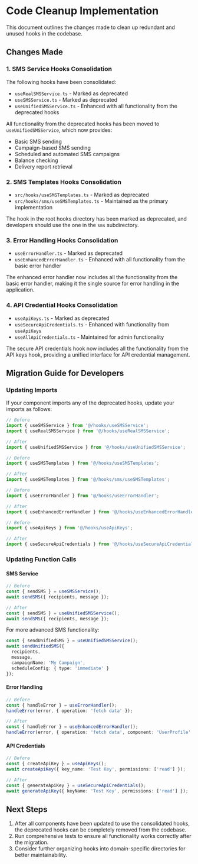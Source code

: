 # Code Cleanup Implementation

This document outlines the changes made to clean up redundant and unused hooks in the codebase.

## Changes Made

### 1. SMS Service Hooks Consolidation

The following hooks have been consolidated:
- `useRealSMSService.ts` - Marked as deprecated
- `useSMSService.ts` - Marked as deprecated
- `useUnifiedSMSService.ts` - Enhanced with all functionality from the deprecated hooks

All functionality from the deprecated hooks has been moved to `useUnifiedSMSService`, which now provides:
- Basic SMS sending
- Campaign-based SMS sending
- Scheduled and automated SMS campaigns
- Balance checking
- Delivery report retrieval

### 2. SMS Templates Hooks Consolidation

- `src/hooks/useSMSTemplates.ts` - Marked as deprecated
- `src/hooks/sms/useSMSTemplates.ts` - Maintained as the primary implementation

The hook in the root hooks directory has been marked as deprecated, and developers should use the one in the `sms` subdirectory.

### 3. Error Handling Hooks Consolidation

- `useErrorHandler.ts` - Marked as deprecated
- `useEnhancedErrorHandler.ts` - Enhanced with all functionality from the basic error handler

The enhanced error handler now includes all the functionality from the basic error handler, making it the single source for error handling in the application.

### 4. API Credential Hooks Consolidation

- `useApiKeys.ts` - Marked as deprecated
- `useSecureApiCredentials.ts` - Enhanced with functionality from `useApiKeys`
- `useAllApiCredentials.ts` - Maintained for admin functionality

The secure API credentials hook now includes all the functionality from the API keys hook, providing a unified interface for API credential management.

## Migration Guide for Developers

### Updating Imports

If your component imports any of the deprecated hooks, update your imports as follows:

```typescript
// Before
import { useSMSService } from '@/hooks/useSMSService';
import { useRealSMSService } from '@/hooks/useRealSMSService';

// After
import { useUnifiedSMSService } from '@/hooks/useUnifiedSMSService';
```

```typescript
// Before
import { useSMSTemplates } from '@/hooks/useSMSTemplates';

// After
import { useSMSTemplates } from '@/hooks/sms/useSMSTemplates';
```

```typescript
// Before
import { useErrorHandler } from '@/hooks/useErrorHandler';

// After
import { useEnhancedErrorHandler } from '@/hooks/useEnhancedErrorHandler';
```

```typescript
// Before
import { useApiKeys } from '@/hooks/useApiKeys';

// After
import { useSecureApiCredentials } from '@/hooks/useSecureApiCredentials';
```

### Updating Function Calls

#### SMS Service

```typescript
// Before
const { sendSMS } = useSMSService();
await sendSMS({ recipients, message });

// After
const { sendSMS } = useUnifiedSMSService();
await sendSMS({ recipients, message });
```

For more advanced SMS functionality:

```typescript
const { sendUnifiedSMS } = useUnifiedSMSService();
await sendUnifiedSMS({
  recipients,
  message,
  campaignName: 'My Campaign',
  scheduleConfig: { type: 'immediate' }
});
```

#### Error Handling

```typescript
// Before
const { handleError } = useErrorHandler();
handleError(error, { operation: 'fetch data' });

// After
const { handleError } = useEnhancedErrorHandler();
handleError(error, { operation: 'fetch data', component: 'UserProfile' });
```

#### API Credentials

```typescript
// Before
const { createApiKey } = useApiKeys();
await createApiKey({ key_name: 'Test Key', permissions: ['read'] });

// After
const { generateApiKey } = useSecureApiCredentials();
await generateApiKey({ keyName: 'Test Key', permissions: ['read'] });
```

## Next Steps

1. After all components have been updated to use the consolidated hooks, the deprecated hooks can be completely removed from the codebase.
2. Run comprehensive tests to ensure all functionality works correctly after the migration.
3. Consider further organizing hooks into domain-specific directories for better maintainability.